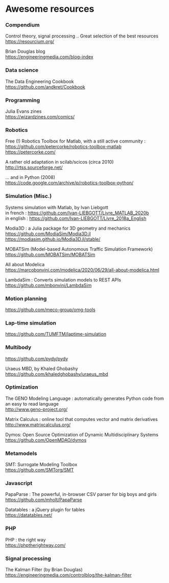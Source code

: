# Awesome resources

### Compendium

Control theory, signal processing .. Great selection of the best resources  
https://resourcium.org/

Brian Douglas blog  
https://engineeringmedia.com/blog-index

### Data science

The Data Engineering Cookbook  
https://github.com/andkret/Cookbook  

### Programming

Julia Evans zines  
https://wizardzines.com/comics/  

### Robotics

Free (!) Robotics Toolbox for Matlab, with a still active community :  
https://github.com/petercorke/robotics-toolbox-matlab  
https://petercorke.com/  

A rather old adaptation in scilab/scicos (circa 2010)  
http://rtss.sourceforge.net/

... and in Python (2008)  
https://code.google.com/archive/p/robotics-toolbox-python/

### Simulation (Misc.)

Systems simulation with Matlab, by Ivan Liebgott  
in french : https://github.com/Ivan-LIEBGOTT/Livre_MATLAB_2020b  
in english : https://github.com/Ivan-LIEBGOTT/Livre_2018a_English  

Modia3D : a Julia package for 3D geometry and mechanics  
https://github.com/ModiaSim/Modia3D.jl  
https://modiasim.github.io/Modia3D.jl/stable/  


MOBATSim (Model-based Autonomous Traffic Simulation Framework)  
https://github.com/MOBATSim/MOBATSim

All about Modelica  
https://marcobonvini.com/modelica/2020/06/29/all-about-modelica.html

LambdaSim : Converts simulation models to REST APIs  
https://github.com/mbonvini/LambdaSim

### Motion planning

https://github.com/meco-group/omg-tools  

### Lap-time simulation

https://github.com/TUMFTM/laptime-simulation  


### Multibody

https://github.com/pydy/pydy  

Uraeus MBD, by Khaled Ghobashy  
https://github.com/khaledghobashy/uraeus_mbd  

### Optimization

The GENO Modeling Language : automatically generates Python code from an easy to read language  
http://www.geno-project.org/ 

Matrix Calculus : online tool that computes vector and matrix derivatives  
http://www.matrixcalculus.org/ 

Dymos: Open Source Optimization of Dynamic Multidisciplinary Systems  
https://github.com/OpenMDAO/dymos

### Metamodels

SMT: Surrogate Modeling Toolbox  
https://github.com/SMTorg/SMT


### Javascript

PapaParse : The powerful, in-browser CSV parser for big boys and girls  
https://github.com/mholt/PapaParse

Datatables : a jQuery plugin for tables  
https://datatables.net/

### PHP

PHP : the right way  
https://phptherightway.com/


### Signal processing

The Kalman Filter (by Brian Douglas)  
https://engineeringmedia.com/controlblog/the-kalman-filter
